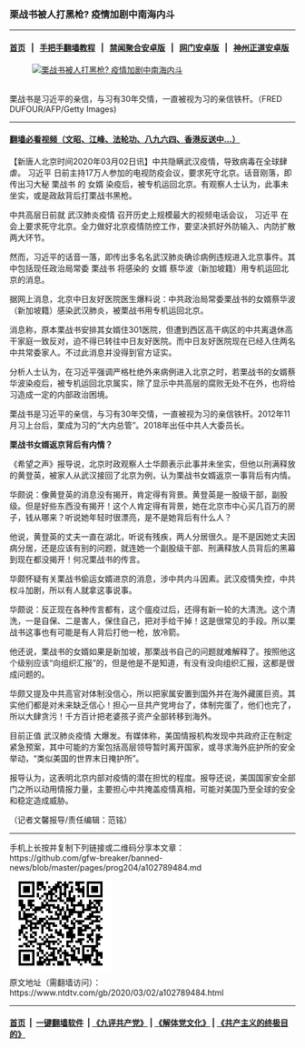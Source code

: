 ### 栗战书被人打黑枪? 疫情加剧中南海内斗
------------------------

#### [首页](https://github.com/gfw-breaker/banned-news/blob/master/README.md) &nbsp;&nbsp;|&nbsp;&nbsp; [手把手翻墙教程](https://github.com/gfw-breaker/guides/wiki) &nbsp;&nbsp;|&nbsp;&nbsp; [禁闻聚合安卓版](https://github.com/gfw-breaker/bn-android) &nbsp;&nbsp;|&nbsp;&nbsp; [网门安卓版](https://github.com/oGate2/oGate) &nbsp;&nbsp;|&nbsp;&nbsp; [神州正道安卓版](https://github.com/SzzdOgate/update) 



<div><div class="featured_image">
 <a href="https://i.ntdtv.com/assets/uploads/2020/03/GettyImages-930309994.jpg" target="_blank">
  <figure>
   <img alt="栗战书被人打黑枪? 疫情加剧中南海内斗" src="https://i.ntdtv.com/assets/uploads/2020/03/GettyImages-930309994-800x450.jpg"/>
  </figure><br/>
 </a>
 <span class="caption">
  栗战书是习近平的亲信，与习有30年交情，一直被视为习的亲信铁杆。（FRED DUFOUR/AFP/Getty Images)
 </span>
</div>
</div><hr/>

#### [翻墙必看视频（文昭、江峰、法轮功、八九六四、香港反送中...）](https://github.com/gfw-breaker/banned-news/blob/master/pages/link3.md)

<div><div class="post_content" itemprop="articleBody">
 <p>
  【新唐人北京时间2020年03月02日讯】中共隐瞒武汉疫情，导致病毒在全球肆虐。
  <ok href="https://www.ntdtv.com/gb/习近平.htm">
   习近平
  </ok>
  日前主持17万人参加的电视防疫会议，要求死守北京。话音刚落，即传出习大秘
  <ok href="https://www.ntdtv.com/gb/栗战书.htm">
   栗战书
  </ok>
  的
  <ok href="https://www.ntdtv.com/gb/女婿.htm">
   女婿
  </ok>
  染疫后，被专机运回北京。有观察人士认为，此事未坐实，或是政敌背后打栗战书黑枪。
 </p>
 <p>
  中共高层日前就
  <ok href="https://www.ntdtv.com/gb/442749.htm">
   武汉肺炎疫情
  </ok>
  召开历史上规模最大的视频电话会议，
  <ok href="https://www.ntdtv.com/gb/习近平.htm">
   习近平
  </ok>
  在会上要求死守北京。全力做好北京疫情防控工作，要坚决抓好外防输入、内防扩散两大环节。
 </p>
 <p>
  然而，习近平的话音一落，即传出多名名武汉肺炎确诊病例违规进入北京事件。其中包括现任政治局常委
  <ok href="https://www.ntdtv.com/gb/栗战书.htm">
   栗战书
  </ok>
  将感染的
  <ok href="https://www.ntdtv.com/gb/女婿.htm">
   女婿
  </ok>
  蔡华波（新加坡籍）用专机运回北京的消息。
 </p>
 <p>
  据网上消息，北京中日友好医院医生爆料说：中共政治局常委栗战书的女婿蔡华波（新加坡籍）感染武汉肺炎，被栗战书用专机运回北京。
 </p>
 <p>
  消息称，原本栗战书安排其女婿住301医院，但遭到西区高干病区的中共离退休高干家庭一致反对，迫不得已转往中日友好医院。而中日友好医院现在已经入住两名中共常委家人。不过此消息并没得到官方证实。
 </p>
 <p>
  分析人士认为，在习近平强调严格杜绝外来病例进入北京之时，若栗战书的女婿蔡华波染疫后，被专机运回北京属实，除了显示中共高层的腐败无处不在外，也将给习造成一定的内部政治困境。
 </p>
 <p>
  栗战书是习近平的亲信，与习有30年交情，一直被视为习的亲信铁杆。2012年11月习上台后，栗成为习的“大内总管”。2018年出任中共人大委员长。
 </p>
 <p>
  <strong>
   栗战书女婿返京背后有内情？
  </strong>
 </p>
 <p>
  《希望之声》报导说，北京时政观察人士华颇表示此事并未坐实，但他以刑满释放的黄登英，被家人从武汉接回了北京为例，认为栗战书女婿返京一事背后有内情。
 </p>
 <p>
  华颇说：像黄登英的消息没有揭开，肯定得有背景。黄登英是一股级干部，副股级。但是好些东西没有揭开！这个人肯定得有背景，她在北京市中心买几百万的房子，钱从哪来？听说她年轻时很漂亮，是不是她背后有什么人？
 </p>
 <p>
  他说，黄登英的丈夫一直在湖北，听说有残疾，两人分居很久。是不是因她丈夫因病分居，还是应该有别的问题，就连她一个副股级干部、刑满释放人员背后的黑幕到现在都没揭开！何况栗战书的传言。
 </p>
 <p>
  华颇怀疑有关栗战书偷运女婿进京的消息，涉中共内斗因素。武汉疫情失控，中共权斗加剧，所以有人就拿这事说事。
 </p>
 <p>
  华颇说：反正现在各种传言都有，这个瘟疫过后，还得有新一轮的大清洗。这个清洗，一是自保、二是害人，保住自己，把对手给干掉！这是很常见的手段。所以栗战书这事也有可能是有人背后打他一枪，放冷箭。
 </p>
 <p>
  他还说，栗战书的女婿如果是新加坡，那栗战书自己的问题就难解释了。按照他这个级别应该“向组织汇报”的，但是他是不是知道，有没有没向组织汇报，这都是很成问题的。
 </p>
 <p>
  华颇又提及中共高官对体制没信心，所以把家属安置到国外并在海外藏匿巨资。其实他们都是对未来缺乏信心！担心一旦共产党垮台了，体制完蛋了，他们也完了，所以大肆贪污！千方百计把老婆孩子资产全部转移到海外。
 </p>
 <p>
  目前正值
  <ok href="https://www.ntdtv.com/gb/442749.htm">
   武汉肺炎疫情
  </ok>
  大爆发。有媒体称，美国情报机构发现中共政府正在制定紧急预案，其中可能的方案包括高层领导暂时离开国家，或寻求海外庇护所的安全举动，“类似美国的世界末日掩护所”。
 </p>
 <p>
  报导认为，这表明北京内部对疫情的潜在担忧的程度。报导还说，美国国家安全部门之所以动用情报力量，主要担心中共掩盖疫情真相，可能对美国乃至全球的安全和稳定造成威胁。
 </p>
 <p>
  （记者文馨报导/责任编辑：范铭）
 </p>
 <div class="single_ad">
 </div>
</div>
</div>
<hr/>
手机上长按并复制下列链接或二维码分享本文章：<br/>
https://github.com/gfw-breaker/banned-news/blob/master/pages/prog204/a102789484.md <br/>
<a href='https://github.com/gfw-breaker/banned-news/blob/master/pages/prog204/a102789484.md'><img src='https://github.com/gfw-breaker/banned-news/blob/master/pages/prog204/a102789484.md.png'/></a> <br/>
原文地址（需翻墙访问）：https://www.ntdtv.com/gb/2020/03/02/a102789484.html


------------------------
#### [首页](https://github.com/gfw-breaker/banned-news/blob/master/README.md) &nbsp;|&nbsp; [一键翻墙软件](https://github.com/gfw-breaker/nogfw/blob/master/README.md) &nbsp;| [《九评共产党》](https://github.com/gfw-breaker/9ping.md/blob/master/README.md#九评之一评共产党是什么) | [《解体党文化》](https://github.com/gfw-breaker/jtdwh.md/blob/master/README.md) | [《共产主义的终极目的》](https://github.com/gfw-breaker/gczydzjmd.md/blob/master/README.md)


<img src='http://gfw-breaker.win/banned-news/pages/prog204/a102789484.md' width='0px' height='0px'/>